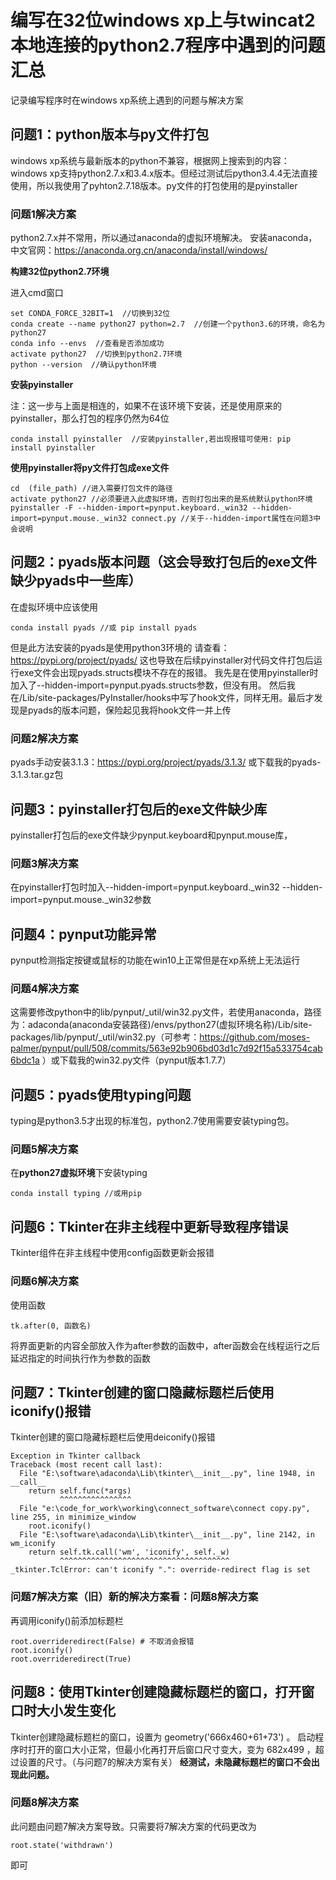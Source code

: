 # 编写在32位windows xp上与twincat2本地连接的python2.7程序中遇到的问题汇总
记录编写程序时在windows xp系统上遇到的问题与解决方案

## 问题1：python版本与py文件打包
windows xp系统与最新版本的python不兼容，根据网上搜索到的内容：windows xp支持python2.7.x和3.4.x版本。但经过测试后python3.4.4无法直接使用，所以我使用了pyhton2.7.18版本。py文件的打包使用的是pyinstaller
### 问题1解决方案
python2.7.x并不常用，所以通过anaconda的虚拟环境解决。
安装anaconda，中文官网：https://anaconda.org.cn/anaconda/install/windows/

**构建32位python2.7环境**

进入cmd窗口
```
set CONDA_FORCE_32BIT=1  //切换到32位
conda create --name python27 python=2.7  //创建一个python3.6的环境，命名为python27
conda info --envs  //查看是否添加成功
activate python27  //切换到python2.7环境
python --version  //确认python环境
```
**安装pyinstaller**

注：这一步与上面是相连的，如果不在该环境下安装，还是使用原来的pyinstaller，那么打包的程序仍然为64位
```
conda install pyinstaller  //安装pyinstaller,若出现报错可使用: pip install pyinstaller
```
**使用pyinstaller将py文件打包成exe文件**

```
cd  (file_path) //进入需要打包文件的路径
activate python27 //必须要进入此虚拟环境，否则打包出来的是系统默认python环境
pyinstaller -F --hidden-import=pynput.keyboard._win32 --hidden-import=pynput.mouse._win32 connect.py //关于--hidden-import属性在问题3中会说明
```

## 问题2：pyads版本问题（这会导致打包后的exe文件缺少pyads中一些库）
在虚拟环境中应该使用
```
conda install pyads //或 pip install pyads
```
但是此方法安装的pyads是使用python3环境的   请查看：https://pypi.org/project/pyads/ 这也导致在后续pyinstaller对代码文件打包后运行exe文件会出现pyads.structs模块不存在的报错。
我先是在使用pyinstaller时加入了--hidden-import=pynput.pyads.structs参数，但没有用。
然后我在/Lib/site-packages/PyInstaller/hooks中写了hook文件，同样无用。最后才发现是pyads的版本问题，保险起见我将hook文件一并上传
### 问题2解决方案
pyads手动安装3.1.3：https://pypi.org/project/pyads/3.1.3/ 或下载我的pyads-3.1.3.tar.gz包

## 问题3：pyinstaller打包后的exe文件缺少库
pyinstaller打包后的exe文件缺少pynput.keyboard和pynput.mouse库，
### 问题3解决方案
在pyinstaller打包时加入--hidden-import=pynput.keyboard._win32 --hidden-import=pynput.mouse._win32参数

## 问题4：pynput功能异常
pynput检测指定按键或鼠标的功能在win10上正常但是在xp系统上无法运行
### 问题4解决方案
这需要修改python中的lib/pynput/_util/win32.py文件，若使用anaconda，路径为：adaconda(anaconda安装路径)/envs/python27(虚拟环境名称)/Lib/site-packages/lib/pynput/_util/win32.py（可参考：https://github.com/moses-palmer/pynput/pull/508/commits/563e92b906bd03d1c7d92f15a533754cab6bdc1a ）或下载我的win32.py文件（pynput版本1.7.7）

## 问题5：pyads使用typing问题
typing是python3.5才出现的标准包，python2.7使用需要安装typing包。
### 问题5解决方案
在**python27虚拟环境**下安装typing
```
conda install typing //或用pip
```

## 问题6：Tkinter在非主线程中更新导致程序错误
Tkinter组件在非主线程中使用config函数更新会报错
### 问题6解决方案
使用函数
```
tk.after(0, 函数名)
```
将界面更新的内容全部放入作为after参数的函数中，after函数会在线程运行之后延迟指定的时间执行作为参数的函数

## 问题7：Tkinter创建的窗口隐藏标题栏后使用iconify()报错
Tkinter创建的窗口隐藏标题栏后使用deiconify()报错
```
Exception in Tkinter callback
Traceback (most recent call last):
  File "E:\software\adaconda\Lib\tkinter\__init__.py", line 1948, in __call__
    return self.func(*args)
           ^^^^^^^^^^^^^^^^
  File "e:\code_for_work\working\connect_software\connect copy.py", line 255, in minimize_window
    root.iconify()
  File "E:\software\adaconda\Lib\tkinter\__init__.py", line 2142, in wm_iconify
    return self.tk.call('wm', 'iconify', self._w)
           ^^^^^^^^^^^^^^^^^^^^^^^^^^^^^^^^^^^^^^
_tkinter.TclError: can't iconify ".": override-redirect flag is set
```
### 问题7解决方案（旧）新的解决方案看：问题8解决方案
再调用iconify()前添加标题栏
```
root.overrideredirect(False) # 不取消会报错
root.iconify()    
root.overrideredirect(True) 
```

## 问题8：使用Tkinter创建隐藏标题栏的窗口，打开窗口时大小发生变化
Tkinter创建隐藏标题栏的窗口，设置为 geometry('666x460+61+73') 。 启动程序时打开的窗口大小正常，但最小化再打开后窗口尺寸变大，变为 682x499 ，超过设置的尺寸。（与问题7的解决方案有关）
**经测试，未隐藏标题栏的窗口不会出现此问题。**
### 问题8解决方案
此问题由问题7解决方案导致。只需要将7解决方案的代码更改为
```
root.state('withdrawn')
```
即可
